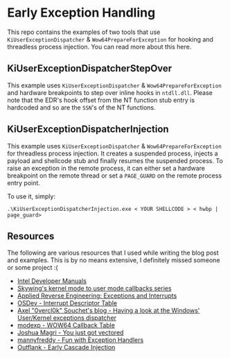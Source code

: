 # Early Exception Handling

This repo contains the examples of two tools that use `KiUserExceptionDispatcher` & `Wow64PrepareForException` for hooking and threadless process injection. You can read more about this here.
## KiUserExceptionDispatcherStepOver

This example uses `KiUserExceptionDispatcher` & `Wow64PrepareForException` and hardware breakpoints to step over inline hooks in `ntdll.dll`. Please note that the EDR's hook offset from the NT function stub entry is hardcoded and so are the `SSN`'s of the NT functions.
## KiUserExceptionDispatcherInjection

This example uses `KiUserExceptionDispatcher` & `Wow64PrepareForException` for threadless process injection. It creates a suspended process, injects a payload and shellcode stub and finally resumes the suspended process.  To raise an exception in the remote process, it can either set a hardware breakpoint on the remote thread or set a `PAGE_GUARD` on the remote process entry point.

To use it, simply:
```
.\KiUserExceptionDispatcherInjection.exe < YOUR SHELLCODE > < hwbp | page_guard>
```

## Resources

The following are various resources that I used while writing the blog post and examples. This is by no means extensive, I definitely missed someone or some project :(

- [Intel Developer Manuals](https://www.intel.com/content/www/us/en/developer/articles/technical/intel-sdm.html)
- [Skywing's kernel mode to user mode callbacks series](http://www.nynaeve.net/?p=200)
- [Applied Reverse Engineering: Exceptions and Interrupts](https://revers.engineering/applied-re-exceptions/)
- [OSDev - Interrupt Descriptor Table](https://wiki.osdev.org/Interrupt_Descriptor_Table)
- [Axel "0vercl0k" Souchet's blog - Having a look at the Windows' User/Kernel exceptions dispatcher](https://doar-e.github.io/blog/2013/10/12/having-a-look-at-the-windows-userkernel-exceptions-dispatcher/)
- [modexp - WOW64 Callback Table](https://modexp.wordpress.com/2023/04/19/finding-the-wow64-callback-table/)
- [Joshua Magri - You just got vectored](https://www.ibm.com/think/x-force/using-veh-for-defense-evasion-process-injection)
- [mannyfreddy - Fun with Exception Handlers](https://mannyfreddy.gitbook.io/ya-boy-manny#fun-with-exception-handlers)
- [Outflank - Early Cascade Injection](https://www.outflank.nl/blog/2024/10/15/introducing-early-cascade-injection-from-windows-process-creation-to-stealthy-injection/)